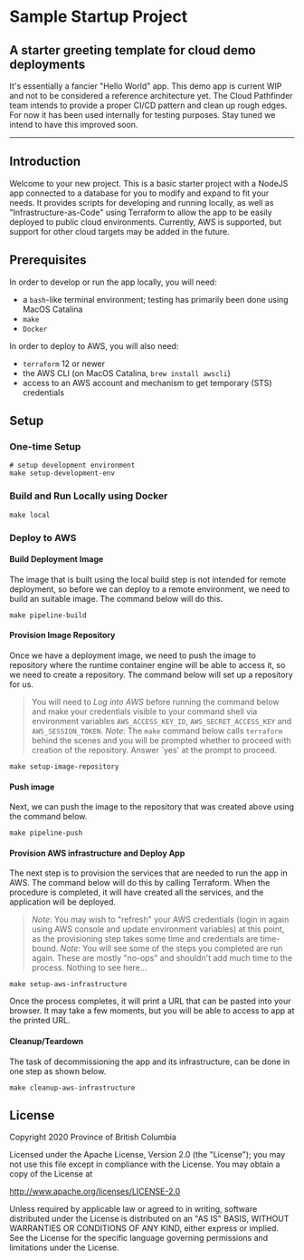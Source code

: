 # Sample Startup Project

## A starter greeting template for cloud demo deployments

It's essentially a fancier "Hello World" app.  This demo app is current WIP and not to be considered a reference architecture yet.  The Cloud Pathfinder team intends to provide a proper CI/CD pattern and clean up rough edges.  For now it has been used internally for testing purposes.  Stay tuned we intend to have this improved soon.

---

## Introduction

Welcome to your new project.  This is a basic starter project with a NodeJS app connected to a database for you to modify and expand to fit your needs.  It provides scripts for developing and running locally, as well as "Infrastructure-as-Code" using Terraform to allow the app to be easily deployed to public cloud environments.  Currently, AWS is supported, but support for other cloud targets may be added in the future.

## Prerequisites

In order to develop or run the app locally, you will need:

- a `bash`-like terminal environment; testing has primarily been done using MacOS Catalina
- `make`
- `Docker`

In order to deploy to AWS, you will also need:

- `terraform` 12 or newer
- the AWS CLI (on MacOS Catalina, ```brew install awscli```)
- access to an AWS account and mechanism to get temporary (STS) credentials

## Setup

### One-time Setup

```shell script
# setup development environment
make setup-development-env
```

### Build and Run Locally using Docker

```shell script
make local
```

### Deploy to AWS

#### Build Deployment Image

The image that is built using the local build step is not intended for remote deployment, so before we can deploy to a remote environment, we need to build an suitable image.  The command below will do this.

```shell script
make pipeline-build
```

#### Provision Image Repository

Once we have a deployment image, we need to push the image to repository where the runtime container engine will be able to access it, so we need to create a repository.  The command below will set up a repository for us.

> You will need to *Log into AWS* before running the command below and make your credentials visible to your command shell via environment variables `AWS_ACCESS_KEY_ID`, `AWS_SECRET_ACCESS_KEY` and `AWS_SESSION_TOKEN`.
>_Note_: The `make` command below calls `terraform` behind the scenes and you will be prompted whether to proceed with creation of the repository.  Answer `yes' at the prompt to proceed.  

```shell script
make setup-image-repository
```

#### Push image

Next, we can push the image to the repository that was created above using the command below.

```shell script
make pipeline-push
```

#### Provision AWS infrastructure and Deploy App

The next step is to provision the services that are needed to run the app in AWS.  The command below will do this by calling Terraform.  When the procedure is completed, it will have created all the services, and the application will be deployed.

> _Note_: You may wish to "refresh" your AWS credentials (login in again using AWS console and update environment variables) at this point, as the provisioning step takes some time and credentials are time-bound.
> _Note_: You will see some of the steps you completed are run again.  These are mostly "no-ops" and shouldn't add much time to the process. Nothing to see here...

```shell script
make setup-aws-infrastructure
```

Once the process completes, it will print a URL that can be pasted into your browser.  It may take a few moments, but you will be able to access to app at the printed URL.

#### Cleanup/Teardown

The task of decommissioning the app and its infrastructure, can be done in one step as shown below.


```shell script
make cleanup-aws-infrastructure
```
 

## License

Copyright 2020 Province of British Columbia

Licensed under the Apache License, Version 2.0 (the "License");
you may not use this file except in compliance with the License.
You may obtain a copy of the License at

<http://www.apache.org/licenses/LICENSE-2.0>

Unless required by applicable law or agreed to in writing, software
distributed under the License is distributed on an "AS IS" BASIS,
WITHOUT WARRANTIES OR CONDITIONS OF ANY KIND, either express or implied.
See the License for the specific language governing permissions and
limitations under the License.

